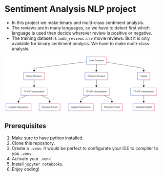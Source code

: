 # Sentiment Analysis NLP project
- In this project we make binary and multi-class sentiment analysis.
- The reviews are in many languages, so we have to detect first which language is used then decide wherever review is positive or negative.
- The training dataset is ```imdb_reviews.csv``` movie reviews. But it is only available for binary sentiment analysis. We have to make multi-class analysis.

![workflow-diagram.png](diagrams/workflow-diagram.png)

## Prerequisites
1. Make sure to have python installed.
2. Clone this repository.
3. Create a ```.venv```. It would be perfect to configurate your IDE to compiler to you ```.venv```.
4. Activate your ```.venv```
5. Install ```jupyter notebooks```.
6. Enjoy coding!

